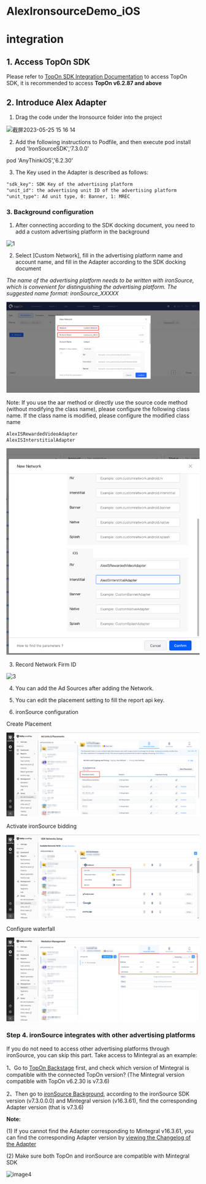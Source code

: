 # AlexIronsourceDemo_iOS

# integration

## 1. Access TopOn SDK

Please refer to [TopOn SDK Integration Documentation](https://docs.toponad.com/#/en-us/ios/GetStarted/TopOn_Get_Started) to access TopOn SDK, it is recommended to access **TopOn v6.2.87 and above**



## 2. Introduce Alex Adapter

1. Drag the code under the Ironsource folder into the project

![截屏2023-05-25 15 16 14](https://github.com/Alex-only/AlexIronSourceDemo_iOS/assets/124124788/b7108484-fe3d-4ff0-8fbb-dd4bf61d4404)

2. Add the following instructions to Podfile, and then execute pod install
    pod 'IronSourceSDK','7.3.0.0'

  pod 'AnyThinkiOS','6.2.30'

3. The Key used in the Adapter is described as follows:

```
"sdk_key": SDK Key of the advertising platform
"unit_id": the advertising unit ID of the advertising platform
"unit_type": Ad unit type, 0: Banner, 1: MREC
```


### 3. Background configuration

1. After connecting according to the SDK docking document, you need to add a custom advertising platform in the background

![1](https://user-images.githubusercontent.com/124124788/222124007-1a773ce8-aa7a-4a36-842b-9a67577327bb.png)


2. Select [Custom Network], fill in the advertising platform name and account name, and fill in the Adapter according to the SDK docking document

  *The name of the advertising platform needs to be written with ironSource, which is convenient for distinguishing the advertising platform. The suggested name format: ironSource_XXXXX*

![image2](Assets/image2_en.png)



Note: If you use the aar method or directly use the source code method (without modifying the class name), please configure the following class name. If the class name is modified, please configure the modified class name

```
AlexISRewardedVideoAdapter
AlexISInterstitialAdapter
```

![image3](Assets/image3_en.png)


3. Record Network Firm ID

![3](https://user-images.githubusercontent.com/124124788/222124037-0f4ab1fd-9295-411e-b08b-21d2ac2667b3.png)

4. You can add the Ad Sources after adding the Network.

5. You can edit the placement setting to fill the report api key.

6. ironSource configuration

Create Placement

![image5](Assets/image5.png)

Activate ironSource bidding

![image6](Assets/image6.png)

Configure waterfall

![image7](Assets/image7.png)

### Step 4. ironSource integrates with other advertising platforms

If you do not need to access other advertising platforms through ironSource, you can skip this part. Take access to Mintegral as an example:

1、Go to [TopOn Backstage](https://docs.toponad.com/#/en-us/android/download/package) first, and check which version of Mintegral is compatible with the connected TopOn version? (The Mintegral version compatible with TopOn v6.2.30 is v7.3.6)

2、Then go to [ironSource Background](https://developers.is.com/ironsource-mobile/android/mediation-networks-android/#step-2), according to the ironSource SDK version (v7.3.0.0.0) and Mintegral version (v16.3.61), find the corresponding Adapter version (that is v7.3.6)

**Note:**

(1) If you cannot find the Adapter corresponding to Mintegral v16.3.61, you can find the corresponding Adapter version by [viewing the Changelog of the Adapter](https://developers.is.com/ironsource-mobile/android/mintegral-change-log/)

(2) Make sure both TopOn and ironSource are compatible with Mintegral SDK

![image4](https://user-images.githubusercontent.com/124124788/222310868-8742a84c-61ef-4538-a907-1c94b085eab7.png)
